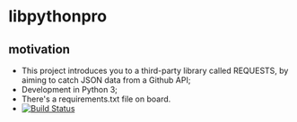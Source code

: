 # libpythonpro
## motivation
* This project introduces you to a third-party library called REQUESTS, by aiming to catch JSON data from a Github API;
* Development in Python 3;
* There's a requirements.txt file on board.
* [![Build Status](https://app.travis-ci.com/marcosranes/libpythonpro.svg?branch=main)](https://app.travis-ci.com/marcosranes/libpythonpro)
